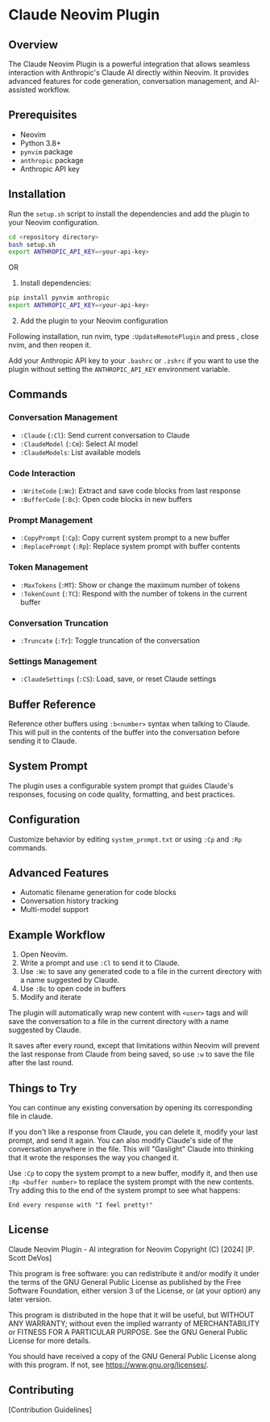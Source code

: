 # Claude Neovim Plugin

## Overview

The Claude Neovim Plugin is a powerful integration that allows seamless interaction
with Anthropic's Claude AI directly within Neovim. It provides advanced features
for code generation, conversation management, and AI-assisted workflow.

## Prerequisites

- Neovim
- Python 3.8+
- `pynvim` package
- `anthropic` package
- Anthropic API key

## Installation

Run the `setup.sh` script to install the dependencies and add the plugin to your
Neovim configuration.

```bash
cd <repository directory>
bash setup.sh
export ANTHROPIC_API_KEY=<your-api-key>
```

OR

1. Install dependencies:
```bash
pip install pynvim anthropic
export ANTHROPIC_API_KEY=<your-api-key>
```

2. Add the plugin to your Neovim configuration

Following installation, run nvim, type `:UpdateRemotePlugin` and press <enter>,
close nvim, and then reopen it.

Add your Anthropic API key to your `.bashrc` or `.zshrc` if you want to use the
plugin without setting the `ANTHROPIC_API_KEY` environment variable.

## Commands

### Conversation Management

- `:Claude` (`:Cl`): Send current conversation to Claude
- `:ClaudeModel` (`:Cm`): Select AI model
- `:ClaudeModels`: List available models

### Code Interaction

- `:WriteCode` (`:Wc`): Extract and save code blocks from last response
- `:BufferCode` (`:Bc`): Open code blocks in new buffers

### Prompt Management

- `:CopyPrompt` (`:Cp`): Copy current system prompt to a new buffer
- `:ReplacePrompt` (`:Rp`): Replace system prompt with buffer contents

### Token Management

- `:MaxTokens` (`:MT`): Show or change the maximum number of tokens
- `:TokenCount` (`:TC`): Respond with the number of tokens in the current buffer

### Conversation Truncation

- `:Truncate` (`:Tr`): Toggle truncation of the conversation

### Settings Management

- `:ClaudeSettings` (`:CS`): Load, save, or reset Claude settings

## Buffer Reference

Reference other buffers using `:b<number>` syntax when talking to Claude.
This will pull in the contents of the buffer into the conversation before
sending it to Claude.

## System Prompt

The plugin uses a configurable system prompt that guides Claude's responses,
focusing on code quality, formatting, and best practices.

## Configuration

Customize behavior by editing `system_prompt.txt` or using `:Cp` and `:Rp`
commands.

## Advanced Features

- Automatic filename generation for code blocks
- Conversation history tracking
- Multi-model support

## Example Workflow

1. Open Neovim.
2. Write a prompt and use `:Cl` to send it to Claude.
3. Use `:Wc` to save any generated code to a file in the current directory
   with a name suggested by Claude.
4. Use `:Bc` to open code in buffers
5. Modify and iterate

The plugin will automatically wrap new content with `<user>` tags and will
save the conversation to a file in the current directory with a name suggested
by Claude.

It saves after every round, except that limitations within Neovim
will prevent the last response from Claude from being saved, so use `:w` to
save the file after the last round.

## Things to Try

You can continue any existing conversation by opening its corresponding file
in claude.

If you don't like a response from Claude, you can delete it, modify your
last prompt, and send it again. You can also modify Claude's side of the
conversation anywhere in the file. This will "Gaslight" Claude into thinking
that it wrote the responses the way you changed it.

Use `:Cp` to copy the system prompt to a new buffer, modify it, and then
use `:Rp <buffer number>` to replace the system prompt with the new contents.
Try adding this to the end of the system prompt to see what happens:

```
End every response with "I feel pretty!"
```


## License

Claude Neovim Plugin - AI integration for Neovim
Copyright (C) [2024] [P. Scott DeVos]

This program is free software: you can redistribute it and/or modify
it under the terms of the GNU General Public License as published by
the Free Software Foundation, either version 3 of the License, or
(at your option) any later version.

This program is distributed in the hope that it will be useful,
but WITHOUT ANY WARRANTY; without even the implied warranty of
MERCHANTABILITY or FITNESS FOR A PARTICULAR PURPOSE.  See the
GNU General Public License for more details.

You should have received a copy of the GNU General Public License
along with this program.  If not, see <https://www.gnu.org/licenses/>.

## Contributing

[Contribution Guidelines]
